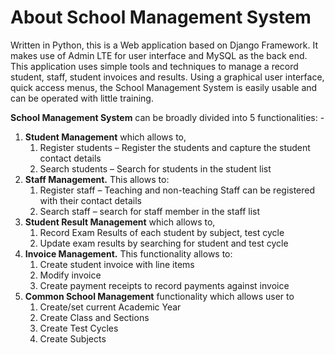 # About School Management System
Written in Python, this is a Web application based on Django Framework. It makes use of Admin LTE for user interface and MySQL as the back end. 
This application uses simple tools and techniques to manage a record student, staff,  student invoices and results. Using a graphical user interface, quick access menus, the School Management System is easily usable and can be operated with little training.

__School Management System__ can be broadly divided into 5 functionalities: -
1.	__Student Management__ which allows to,
    1. Register students – Register the students and capture the student contact details
    2. Search students – Search for students in the student list 
2.	__Staff Management.__ This allows to:
    1. Register staff – Teaching and non-teaching Staff can be registered with their contact details
    2. Search staff – search for staff member in the staff list
3. __Student Result Management__ which allows to,
    1. Record Exam Results of each student by subject, test cycle
    2. Update exam results by searching for student and test cycle
4. __Invoice Management.__ This functionality allows to:
    1. Create student invoice with line items
    2. Modify invoice
    3. Create payment receipts to record payments against invoice
5. __Common School Management__ functionality which allows user to
    1. Create/set current Academic Year
    2. Create Class and Sections
    3. Create Test Cycles
    4. Create Subjects
